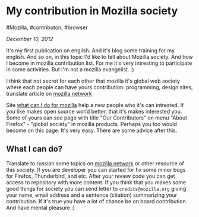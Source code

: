 # My contribution in Mozilla society

#Mozilla, #contributon, #browser

_December 10, 2012_

It's my first publication on english. And it's blog some training for my english. And so on, in this topic I'd like to tell about Mozilla society. And how I become in mozilla contribution list. For me it's very intresting to participate in some activities. But I'm not a mozilla evangelist. :) 

I think that not secret for each other that mozilla it's global web society where each people can have yours contribution: programming, design sites, translate article on [mozilla network](https://developer.mozilla.org/ru/)

Site [what can I do for mozilla](http://whatcanidoformozilla.org/) help a new people who it's can intrested. If you like makes open source world better, that it's makes interested you. Some of yours can see page with title "Our Contributors" on menu "About Firefox" - "global society" in mozilla products. Perhaps you too would become on this page. It's very easy. There are some advice after this.

## What I can do?

Translate to russian some topics on [mozilla network](https://developer.mozilla.org/ru/) or other resource of this society. If you are developer you can started for fix some minor bugs for Firefox, Thunderbird, and etc. After your review code you can get access to repository with more content. If you think that you makes some good things for society you can send letter to ```credits@mozilla.org``` giving your name, email address and a sentence (citation) summarizing your contribution. If it's true you have a lot of chance be on board contribution. And have mental pleasure :)
